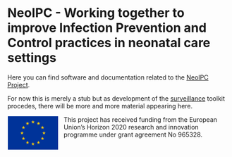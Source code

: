 # NeoIPC - Working together to improve Infection Prevention and Control practices in neonatal care settings

Here you can find software and documentation related to the [NeoIPC Project](https://neoipc.org).

For now this is merely a stub but as development of the [surveillance](https://neoipc.org/surveillance/) toolkit procedes, there will be more and more material appearing here.

<img alt="EU Logo" src="../img/eu-logo.jpg" style="float: left; height: 10ex; border-style: solid; border-color:white;border-width: 0.25ex; margin-right: 1.5ex;" />
This project has received funding from the European Union’s Horizon 2020 research and innovation programme under grant agreement No 965328.

